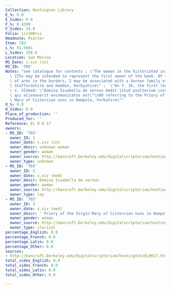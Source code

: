 ```yaml
---
Collection: Huntington Library
E_%: 0.0
E_Sides: 0.0
F_%: 8.4399
F_Sides: 33.0
Folia: ii+200+ii
Headnote: Psalter
Item: 783
L_%: 91.5601
L_Sides: 358.0
Location: San Marino
MS_Date: s.xiv (in)
MS_ID: '765'
Notes: "see catalogue for contents ; \"The woman in the historiated initial on f.\
  \ 175v may be intended to represent the first owner of the book. Of the 15 coats\
  \ of arms in the borders, 2 may be associated with a Vernon family of Harlaston,\
  \ Staffordshire and Haddon, Derbyshire\" ;  \"On f. 36, the first leaf of the calendar,\
  \ s. XIVmed: \"Domina Issabella de vernun dedit istud psalterium conventui de hanpul\
  \ qui alienaverit excomunicatus est\"\x9D referring to the Priory of the Virgin\
  \ Mary of Cistercian nuns in Hampole, Yorkshire\""
O_%: 0.0
O_Sides: 0.0
Place_of_production: ''
Produced_for: ''
Reference: EL 9 H 17
owners:
- MS_ID: '765'
  owner_ID: 1
  owner_date: s.xiv (in)
  owner_descr: unknown woman
  owner_gender: woman
  owner_source: http://bancroft.berkeley.edu/digitalscriptorium/huntington/EL9H17.html
  owner_type: unknown
- MS_ID: '765'
  owner_ID: 2
  owner_date: s.xiv (med)
  owner_descr: Domina Issabella de vernun
  owner_gender: woman
  owner_source: http://bancroft.berkeley.edu/digitalscriptorium/huntington/EL9H17.html
  owner_type: lay
- MS_ID: '765'
  owner_ID: 3
  owner_date: s.xiv (med)
  owner_descr: ' Priory of the Virgin Mary of Cistercian nuns in Hampole, Yorkshire'
  owner_gender: woman
  owner_source: http://bancroft.berkeley.edu/digitalscriptorium/huntington/EL9H17.html
  owner_type: clerical
percentage_English: 0.0
percentage_French: 0.0
percentage_Latin: 0.0
percentage_Other: 0.0
sources:
- http://bancroft.berkeley.edu/digitalscriptorium/huntington/EL9H17.html
total_sides_English: 0.0
total_sides_French: 0.0
total_sides_Latin: 0.0
total_sides_Other: 0.0

---
```

